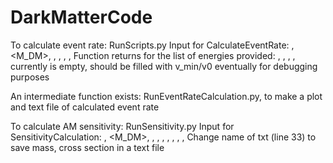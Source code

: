 # DarkMatterCode

To calculate event rate:
   RunScripts.py
   Input for CalculateEventRate:
   	 <cross section>, <M_DM>, <List of elements>, <starting energy>, <ending energy>, <bins in calculation>, <resolution>
   Function returns for the list of energies provided:
   	 <list of energies>, <list of Sm>, <list of S0>, <list of Form Factor>, <list of x values>
	 currently <list of x values> is empty, should be filled with v_min/v0 eventually for debugging purposes


   An intermediate function exists: RunEventRateCalculation.py, to make a plot and text file of calculated event rate


To calculate AM sensitivity:
   RunSensitivity.py
   Input for SensitivityCalculation:
   	 <cross section>, <M_DM>, <exposure>, <CL value>, <list of elements>, <bkgRate>, <starting energy>, <ending energy>, <bins in calculation>, <resolution>
   Change name of txt (line 33) to save mass, cross section in a text file

